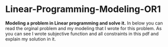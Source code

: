 # Linear-Programming-Modeling-OR1
**Modeling a problem in Linear programming and solve it.**
In below you can read the orginal problem and my modeling that I wrote for this problem. As you can see I wrote subjective function and all constraints in this pdf and explain my solution in it. 

